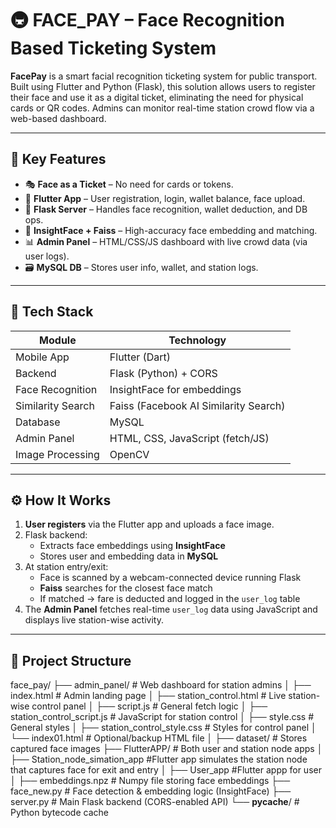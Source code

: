 # 🚇 FACE_PAY – Face Recognition Based Ticketing System

**FacePay** is a smart facial recognition ticketing system for public transport. Built using Flutter and Python (Flask), this solution allows users to register their face and use it as a digital ticket, eliminating the need for physical cards or QR codes. Admins can monitor real-time station crowd flow via a web-based dashboard.

---

## 🔑 Key Features

- 🎭 **Face as a Ticket** – No need for cards or tokens.
- 📲 **Flutter App** – User registration, login, wallet balance, face upload.
- 🧠 **Flask Server** – Handles face recognition, wallet deduction, and DB ops.
- 🧬 **InsightFace + Faiss** – High-accuracy face embedding and matching.
- 📊 **Admin Panel** – HTML/CSS/JS dashboard with live crowd data (via user logs).
- 🗃️ **MySQL DB** – Stores user info, wallet, and station logs.

---

## 🧰 Tech Stack

| Module         | Technology                         |
|----------------|-------------------------------------|
| Mobile App     | Flutter (Dart)                      |
| Backend        | Flask (Python) + CORS               |
| Face Recognition | InsightFace for embeddings        |
| Similarity Search | Faiss (Facebook AI Similarity Search) |
| Database       | MySQL                               |
| Admin Panel    | HTML, CSS, JavaScript (fetch/JS)    |
| Image Processing | OpenCV                            |

---

## ⚙️ How It Works

1. **User registers** via the Flutter app and uploads a face image.
2. Flask backend:
   - Extracts face embeddings using **InsightFace**
   - Stores user and embedding data in **MySQL**
3. At station entry/exit:
   - Face is scanned by a webcam-connected device running Flask
   - **Faiss** searches for the closest face match
   - If matched → fare is deducted and logged in the `user_log` table
4. The **Admin Panel** fetches real-time `user_log` data using JavaScript and displays live station-wise activity.

---

## 📁 Project Structure
face_pay/
├── admin_panel/                     # Web dashboard for station admins
│   ├── index.html                   # Admin landing page
│   ├── station_control.html         # Live station-wise control panel
│   ├── script.js                    # General fetch logic
│   ├── station_control_script.js    # JavaScript for station control
│   ├── style.css                    # General styles
│   ├── station_control_style.css    # Styles for control panel
│   └── index01.html                 # Optional/backup HTML file
│
├── dataset/                         # Stores captured face images
├── FlutterAPP/                     # Both user and station node apps
│   ├── Station_node_simation_app    #Flutter app simulates the station node that captures face for exit and entry
│   ├── User_app                     #Flutter appp for user     
│
├── embeddings.npz                   # Numpy file storing face embeddings
├── face_new.py                      # Face detection & embedding logic (InsightFace)
├── server.py                        # Main Flask backend (CORS-enabled API)
└── __pycache__/                     # Python bytecode cache

